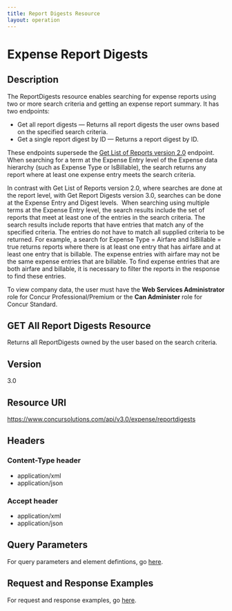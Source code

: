 ```yaml
---
title: Report Digests Resource
layout: operation
---
```


# Expense Report Digests

##  Description

The ReportDigests resource enables searching for expense reports using two or more search criteria and getting an expense report summary. It has two endpoints:

* Get all report digests — Returns all report digests the user owns based on the specified search criteria.
* Get a single report digest by ID — Returns a report digest by ID.

These endpoints supersede the [Get List of Reports version 2.0][1] endpoint. When searching for a term at the Expense Entry level of the Expense data hierarchy (such as Expense Type or IsBillable), the search returns any report where at least one expense entry meets the search criteria.

In contrast with Get List of Reports version 2.0, where searches are done at the report level, with Get Report Digests version 3.0, searches can be done at the Expense Entry and Digest levels.  When searching using multiple terms at the Expense Entry level, the search results include the set of reports that meet at least one of the entries in the search criteria. The search results include reports that have entries that match any of the specified criteria. The entries do not have to match all supplied criteria to be returned. For example, a search for Expense Type = Airfare and IsBillable = true returns reports where there is at least one entry that has airfare and at least one entry that is billable. The expense entries with airfare may not be the same expense entries that are billable. To find expense entries that are both airfare and billable, it is necessary to filter the reports in the response to find these entries.

To view company data, the user must have the **Web Services Administrator** role for Concur Professional/Premium or the **Can Administer** role for Concur Standard.

##  GET All Report Digests Resource
Returns all ReportDigests owned by the user based on the search criteria.

## Version
3.0

## Resource URI 
https://www.concursolutions.com/api/v3.0/expense/reportdigests

## Headers

### Content-Type header
* application/xml
* application/json

### Accept header
* application/xml
* application/json

## Query Parameters
For query parameters and element defintions, go [here][2].

##  Request and Response Examples 
For request and response examples, go [here][2].

[1]: https://developer.concur.com/api-documentation/deprecated-features/get-list-reports-v20
[2]: https://www.concursolutions.com/api/docs/index.html#!/ReportDigests
